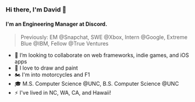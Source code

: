 ### Hi there, I'm David 👋

#### I'm an Engineering Manager at Discord.
> Previously: EM @Snapchat, SWE @Xbox, Intern @Google, Extreme Blue @IBM, Fellow @True Ventures

- 👥 I’m looking to collaborate on web frameworks, indie games, and iOS apps
- 🎨 I love to draw and paint
- 🏍 I'm into motorcycles and F1
- 🎓 M.S. Computer Science @UNC, B.S. Computer Science @UNC
- ⚡ I've lived in NC, WA, CA, and Hawaii!
